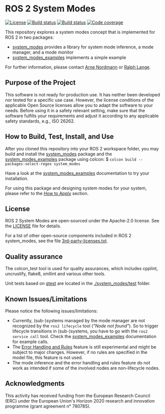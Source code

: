 # ROS 2 System Modes

[![License](https://img.shields.io/badge/License-Apache%202-blue.svg)](https://github.com/micro-ROS/system_modes/blob/master/LICENSE)
[![Build status](https://build.ros2.org/job/Ddev__system_modes__ubuntu_bionic_amd64/badge/icon?subject=Build%20farm%3A%20Dashing)](https://build.ros2.org/job/Ddev__system_modes__ubuntu_bionic_amd64/)
[![Build status](https://github.com/micro-ROS/system_modes/workflows/Build%20action%3A%20Dashing/badge.svg)](https://github.com/micro-ROS/system_modes/actions)
[![Code coverage](https://codecov.io/gh/micro-ROS/system_modes/branch/master/graph/badge.svg)](https://codecov.io/gh/micro-ROS/system_modes)

This repository explores a system modes concept that is implemented for ROS 2 in two packages:
* [system_modes](./system_modes/) provides a library for system mode inference, a mode manager, and a mode monitor
* [system_modes_examples](./system_modes_examples/) implements a simple example

For further information, please contact [Arne Nordmann](https://github.com/norro) or [Ralph Lange](https://github.com/ralph-lange).

## Purpose of the Project

This software is not ready for production use. It has neither been developed nor
tested for a specific use case. However, the license conditions of the
applicable Open Source licenses allow you to adapt the software to your needs.
Before using it in a safety relevant setting, make sure that the software
fulfills your requirements and adjust it according to any applicable safety
standards, e.g., ISO 26262.

## How to Build, Test, Install, and Use

After you cloned this repository into your ROS 2 workspace folder, you may build and install the [system_modes](./system_modes/) package and the [system_modes_examples](./system_modes_examples/) package using colcon:
$ `colcon build --packages-select-regex system_modes`

Have a look at the [system_modes_examples](./system_modes_examples/) documentation to try your installation.

For using this package and designing system modes for your system, please refer to the [How to Apply](./system_modes/README.md#how-to-apply) section.

## License

ROS 2 System Modes are open-sourced under the Apache-2.0 license. See the
[LICENSE](LICENSE) file for details.

For a list of other open-source components included in ROS 2 system_modes,
see the file [3rd-party-licenses.txt](3rd-party-licenses.txt).

## Quality assurance

The colcon_test tool is used for quality assurances, which includes cpplint, uncrustify, flake8, xmllint and various other tools.

Unit tests based on [gtest](https://github.com/google/googletest) are located in the [./system_modes/test](system_modes/test) folder.

## Known Issues/Limitations

Please notice the following issues/limitations:

* Currently, (sub-)systems managed by the mode manager are not recognized by the `ros2 lifecycle` tool (*"Node not found"*). So to trigger lifecycle transitions in (sub-)systems, you have to go with the `ros2 service call` tool. Check the [system_modes_examples](./system_modes_examples/) documentation for example calls.
* The [Error Handling and Rules](./system_modes/README.md#error-handling-and-rules-experimental) feature is still experimental and might be subject to major changes. However, if no rules are specified in the model file, this feature is not used.
* The mode inference and the error handling and rules feature do not work as intended if some of the involved nodes are non-lifecycle nodes.

## Acknowledgments

This activity has received funding from the European Research Council (ERC) under the European Union's Horizon 2020 research and innovation programme (grant agreement n° 780785).
